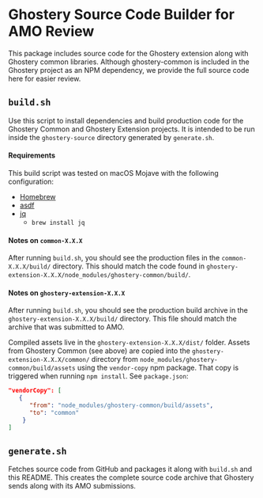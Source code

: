 # Ghostery Source Code Builder for AMO Review

This package includes source code for the Ghostery extension along with Ghostery common libraries. Although ghostery-common is included in the Ghostery project as an NPM dependency, we provide the full source code here for easier review.

## `build.sh`

Use this script to install dependencies and build production code for the Ghostery Common and Ghostery Extension projects. It is intended to be run inside the `ghostery-source` directory generated by `generate.sh`.

#### Requirements

This build script was tested on macOS Mojave with the following configuration:

+ [Homebrew](https://brew.sh/)
+ [asdf](https://github.com/asdf-vm/asdf")
+ [jq](https://stedolan.github.io/jq/)
	+ `brew install jq`

#### Notes on `common-X.X.X`

After running `build.sh`, you should see the production files in the `common-X.X.X/build/` directory. This should match the code found in `ghostery-extension-X.X.X/node_modules/ghostery-common/build/`.

#### Notes on `ghostery-extension-X.X.X`

After running `build.sh`, you should see the production build archive in the `ghostery-extension-X.X.X/build/` directory. This file should match the archive that was submitted to AMO.

Compiled assets live in the `ghostery-extension-X.X.X/dist/` folder. Assets from Ghostery Common (see above) are copied into the `ghostery-extension-X.X.X/common/` directory from `node_modules/ghostery-common/build/assets` using the `vendor-copy` npm package. That copy is triggered when running `npm install`. See `package.json`:

```json
"vendorCopy": [
   {
      "from": "node_modules/ghostery-common/build/assets",
      "to": "common"
    }
]
```

## `generate.sh`

Fetches source code from GitHub and packages it along with `build.sh` and this README. This creates the complete source code archive that Ghostery sends along with its AMO submissions.
